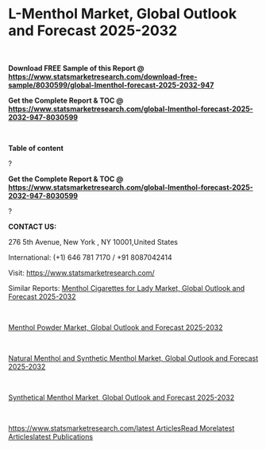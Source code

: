 <h1>L-Menthol Market, Global Outlook and Forecast 2025-2032</h1><br/><p><strong>Download FREE Sample of this Report @ <a href="https://www.statsmarketresearch.com/download-free-sample/8030599/global-lmenthol-forecast-2025-2032-947">https://www.statsmarketresearch.com/download-free-sample/8030599/global-lmenthol-forecast-2025-2032-947</a></strong></p>
 
 
 
 <div><b>Get the Complete Report & TOC @ <a href="https://www.statsmarketresearch.com/global-lmenthol-forecast-2025-2032-947-8030599">https://www.statsmarketresearch.com/global-lmenthol-forecast-2025-2032-947-8030599</a></b></div>
 
 
 
 <p><br />
 
 <b>Table of content</b></p>
 
 
 
 <p>? </p>
 
 
 
 <div><b>Get the Complete Report & TOC @ <a href="https://www.statsmarketresearch.com/global-lmenthol-forecast-2025-2032-947-8030599">https://www.statsmarketresearch.com/global-lmenthol-forecast-2025-2032-947-8030599</a></b></div>
 
 
 
 <p>? </p>
 
 
 
 <p><b>CONTACT US:</b><br />
 
 276 5th Avenue, New York , NY 10001,United States<br />
 
 International: (+1) 646 781 7170 / +91 8087042414<br />
 
 Visit: <a href="https://www.statsmarketresearch.com/">https://www.statsmarketresearch.com/</a><br />
 
 Similar Reports: <a href="https://www.statsmarketresearch.com/global-lmenthol-forecast-2025-2032-947-8030599">Menthol Cigarettes for Lady Market, Global Outlook and Forecast 2025-2032 </a><br />
 
 <br />
 
 <a href="https://www.statsmarketresearch.com/global-lmenthol-forecast-2025-2032-947-8030599">Menthol Powder Market, Global Outlook and Forecast 2025-2032 </a><br />
 
 <br />
 
 <a href="https://www.statsmarketresearch.com/global-lmenthol-forecast-2025-2032-947-8030599">Natural Menthol and Synthetic Menthol Market, Global Outlook and Forecast 2025-2032 </a><br />
 
 <br />
 
 <a href="https://www.statsmarketresearch.com/global-lmenthol-forecast-2025-2032-947-8030599">Synthetical Menthol Market, Global Outlook and Forecast 2025-2032 </a><br />
 
 <br />
 
 <a href="https://gyeongbokgung.com">https://www.statsmarketresearch.com/</a><a href="https://hallyeomaritime.com">latest Articles</a><a href="https://jingwansa.com">Read More</a><a href="https://nguoiviet.jp/">latest Articles</a><a href="https://www.intelmarketresearch.com/">latest Publications</a></p>